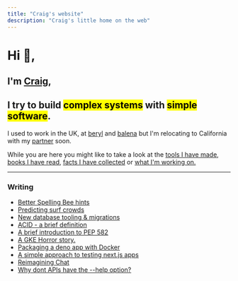 ```yaml
---
title: "Craig's website"
description: "Craig's little home on the web"
---
```


# Hi 👋,

## I'm [Craig](https://github.com/craigmulligan), 
## I try to build <mark>complex systems</mark> with <mark>simple software</mark>.

I used to work in the UK, at [beryl](https://beryl.cc) and [balena](https://balena.io) but I'm relocating to California with my [partner](https://tylergindraux.com/) soon.

While you are here you might like to take a look at the [tools I have made](/tools), [books I have read](/books), [facts I have collected](/til) or [what I'm working on.](/current)

---

### Writing

- [Better Spelling Bee hints](posts/beehint/)
- [Predicting surf crowds](posts/crowdfactor/)
- [New database tooling & migrations](posts/migrations)
- [ACID - a brief definition](posts/acid)
- [A brief introduction to PEP 582](posts/pep-582)
- [A GKE Horror story.](posts/gke-horror-story)
- [Packaging a deno app with Docker](posts/deno-demo)
- [A simple approach to testing next.js apps](posts/testing)
- [Reimagining Chat](posts/chat)
- [Why dont APIs have the --help option?](posts/help)
